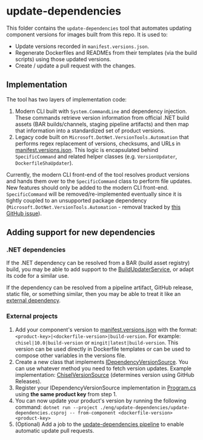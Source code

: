 # update-dependencies

This folder contains the `update-dependencies` tool that automates updating
component versions for images built from this repo. It is used to:

- Update versions recorded in `manifest.versions.json`.
- Regenerate Dockerfiles and READMEs from their templates (via the build
  scripts) using those updated versions.
- Create / update a pull request with the changes.

## Implementation

The tool has two layers of implementation code:

1. Modern CLI built with `System.CommandLine` and dependency injection.
   These commands retrieve version information from official .NET build assets
   (BAR builds/channels, staging pipeline artifacts) and then map that
   information into a standardized set of product versions.
2. Legacy code built on `Microsoft.DotNet.VersionTools.Automation` that
   performs regex replacement of versions, checksums, and URLs in
   [manifest.versions.json](../../manifest.versions.json). This logic is
   encapsulated behind `SpecificCommand` and related helper classes
   (e.g. `VersionUpdater`, `DockerfileShaUpdater`).

Currently, the modern CLI front-end of the tool resolves product versions and
hands them over to the `SpecificCommand` class to perform file updates. New
features should only be added to the modern CLI front-end. `SpecificCommand`
will be removed/re-implemented eventually since it is tightly coupled to an
unsupported package dependency (`Microsoft.DotNet.VersionTools.Automation` -
removal tracked by [this GitHub issue](https://github.com/dotnet/docker-tools/issues/1658)).

## Adding support for new dependencies

### .NET dependencies

If the .NET dependency can be resolved from a BAR (build asset registry) build,
you may be able to add support to the [BuildUpdaterService](./BuildUpdaterService.cs),
or adapt its code for a similar use.

If the dependency can be resolved from a pipeline artifact, GitHub release,
static file, or something similar, then you may be able to treat it like an
[external dependency](#external-projects).

### External projects

1. Add your component's version to
   [manifest.versions.json](../../manifest.versions.json) with the format:
   `<product-key>|<dockerfile-version>|build-version`. For example:
   `chisel|10.0|build-version` or `mingit|latest|build-version`. This version
   can be used directly in Dockerfile templates or can be used to compose other
   variables in the versions file.
1. Create a new class that implements
   [IDependencyVersionSource](./IDependencyVersionSource.cs). You can use
   whatever method you need to fetch version updates. Example implementation:
   [ChiselVersionSource](./ChiselVersionSource.cs) (determines version using
   GitHub Releases).
1. Register your IDependencyVersionSource implementation in
   [Program.cs](./Program.cs) using **the same product key** from step 1.
1. You can now update your product's version by running the following command:
   `dotnet run --project ./eng/update-dependencies/update-dependencies.csproj -- from-component <dockerfile-version> <product-key>`
1. (Optional) Add a job to the
   [update-dependencies pipeline](../pipelines/pipelines/update-dependencies.yml)
   to enable automatic update pull requests.
